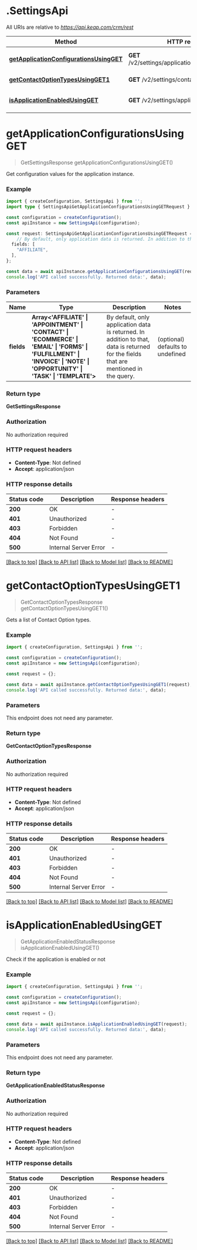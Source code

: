 # .SettingsApi

All URIs are relative to *https://api.keap.com/crm/rest*

Method | HTTP request | Description
------------- | ------------- | -------------
[**getApplicationConfigurationsUsingGET**](SettingsApi.md#getApplicationConfigurationsUsingGET) | **GET** /v2/settings/applications:getConfiguration | Get Application Configuration
[**getContactOptionTypesUsingGET1**](SettingsApi.md#getContactOptionTypesUsingGET1) | **GET** /v2/settings/contactOptionTypes | Get Contact Option types
[**isApplicationEnabledUsingGET**](SettingsApi.md#isApplicationEnabledUsingGET) | **GET** /v2/settings/applications:isEnabled | Get Application Status


# **getApplicationConfigurationsUsingGET**
> GetSettingsResponse getApplicationConfigurationsUsingGET()

Get configuration values for the application instance.

### Example


```typescript
import { createConfiguration, SettingsApi } from '';
import type { SettingsApiGetApplicationConfigurationsUsingGETRequest } from '';

const configuration = createConfiguration();
const apiInstance = new SettingsApi(configuration);

const request: SettingsApiGetApplicationConfigurationsUsingGETRequest = {
    // By default, only application data is returned. In addition to that, data is returned for the fields that are mentioned in the query. (optional)
  fields: [
    "AFFILIATE",
  ],
};

const data = await apiInstance.getApplicationConfigurationsUsingGET(request);
console.log('API called successfully. Returned data:', data);
```


### Parameters

Name | Type | Description  | Notes
------------- | ------------- | ------------- | -------------
 **fields** | **Array<&#39;AFFILIATE&#39; &#124; &#39;APPOINTMENT&#39; &#124; &#39;CONTACT&#39; &#124; &#39;ECOMMERCE&#39; &#124; &#39;EMAIL&#39; &#124; &#39;FORMS&#39; &#124; &#39;FULFILLMENT&#39; &#124; &#39;INVOICE&#39; &#124; &#39;NOTE&#39; &#124; &#39;OPPORTUNITY&#39; &#124; &#39;TASK&#39; &#124; &#39;TEMPLATE&#39;>** | By default, only application data is returned. In addition to that, data is returned for the fields that are mentioned in the query. | (optional) defaults to undefined


### Return type

**GetSettingsResponse**

### Authorization

No authorization required

### HTTP request headers

 - **Content-Type**: Not defined
 - **Accept**: application/json


### HTTP response details
| Status code | Description | Response headers |
|-------------|-------------|------------------|
**200** | OK |  -  |
**401** | Unauthorized |  -  |
**403** | Forbidden |  -  |
**404** | Not Found |  -  |
**500** | Internal Server Error |  -  |

[[Back to top]](#) [[Back to API list]](README.md#documentation-for-api-endpoints) [[Back to Model list]](README.md#documentation-for-models) [[Back to README]](README.md)

# **getContactOptionTypesUsingGET1**
> GetContactOptionTypesResponse getContactOptionTypesUsingGET1()

Gets a list of Contact Option types.

### Example


```typescript
import { createConfiguration, SettingsApi } from '';

const configuration = createConfiguration();
const apiInstance = new SettingsApi(configuration);

const request = {};

const data = await apiInstance.getContactOptionTypesUsingGET1(request);
console.log('API called successfully. Returned data:', data);
```


### Parameters
This endpoint does not need any parameter.


### Return type

**GetContactOptionTypesResponse**

### Authorization

No authorization required

### HTTP request headers

 - **Content-Type**: Not defined
 - **Accept**: application/json


### HTTP response details
| Status code | Description | Response headers |
|-------------|-------------|------------------|
**200** | OK |  -  |
**401** | Unauthorized |  -  |
**403** | Forbidden |  -  |
**404** | Not Found |  -  |
**500** | Internal Server Error |  -  |

[[Back to top]](#) [[Back to API list]](README.md#documentation-for-api-endpoints) [[Back to Model list]](README.md#documentation-for-models) [[Back to README]](README.md)

# **isApplicationEnabledUsingGET**
> GetApplicationEnabledStatusResponse isApplicationEnabledUsingGET()

Check if the application is enabled or not

### Example


```typescript
import { createConfiguration, SettingsApi } from '';

const configuration = createConfiguration();
const apiInstance = new SettingsApi(configuration);

const request = {};

const data = await apiInstance.isApplicationEnabledUsingGET(request);
console.log('API called successfully. Returned data:', data);
```


### Parameters
This endpoint does not need any parameter.


### Return type

**GetApplicationEnabledStatusResponse**

### Authorization

No authorization required

### HTTP request headers

 - **Content-Type**: Not defined
 - **Accept**: application/json


### HTTP response details
| Status code | Description | Response headers |
|-------------|-------------|------------------|
**200** | OK |  -  |
**401** | Unauthorized |  -  |
**403** | Forbidden |  -  |
**404** | Not Found |  -  |
**500** | Internal Server Error |  -  |

[[Back to top]](#) [[Back to API list]](README.md#documentation-for-api-endpoints) [[Back to Model list]](README.md#documentation-for-models) [[Back to README]](README.md)


